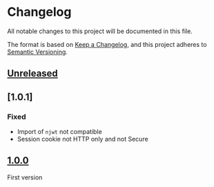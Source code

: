 # Changelog

All notable changes to this project will be documented in this file.

The format is based on [Keep a Changelog](https://keepachangelog.com/en/1.0.0/),
and this project adheres to [Semantic Versioning](https://semver.org/spec/v2.0.0.html).

## [Unreleased]

## [1.0.1]

### Fixed

- Import of `njwt` not compatible
- Session cookie not HTTP only and not Secure

## [1.0.0]

First version

[unreleased]: https://github.com/MacFJA/sveltekit-cas/compare/1.0.0...HEAD
[1.0.0]: https://github.com/MacFJA/sveltekit-cas/releases/tag/1.0.0
